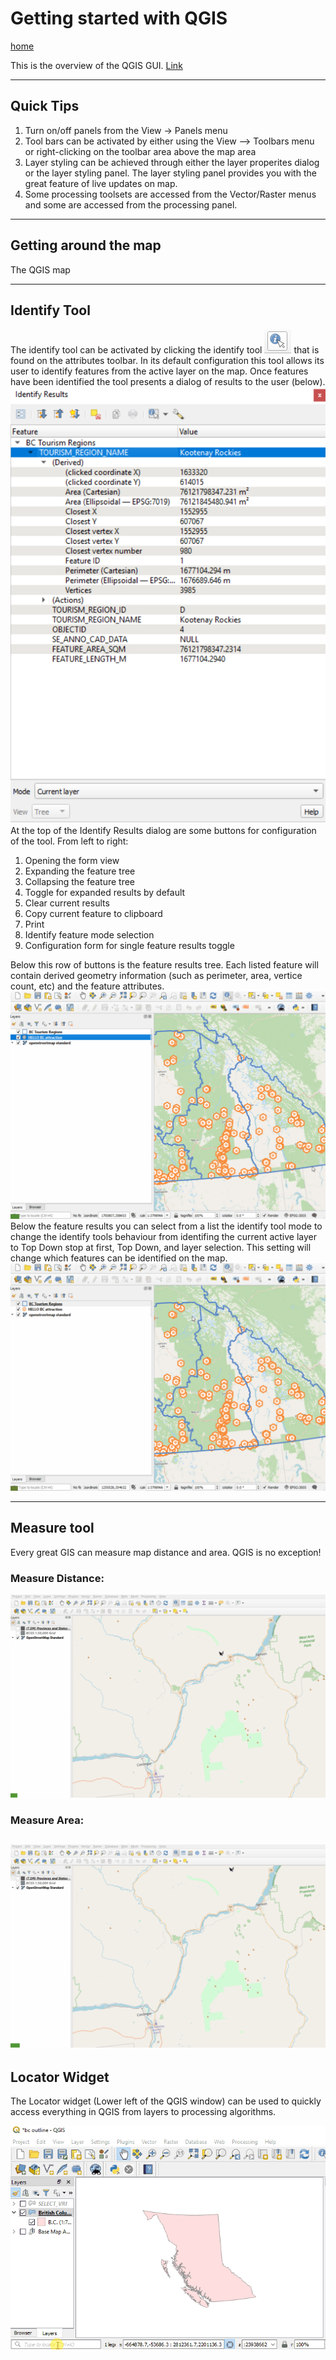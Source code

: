 # Getting started with QGIS

[home](../README.md)

This is the overview of the QGIS GUI.  [Link](https://docs.qgis.org/testing/en/docs/user_manual/introduction/qgis_gui.html)

---
## Quick Tips
1. Turn on/off panels from the View -> Panels menu
2. Tool bars can be activated by either using the View --> Toolbars menu or right-clicking on the toolbar area above the map area
3. Layer styling can be achieved through either the layer properites dialog or the layer styling panel.  The layer styling panel provides you with the great feature of live updates on map.
4. Some processing toolsets are accessed from the Vector/Raster menus and some are accessed from the processing panel.
---
## Getting around the map
The QGIS map 

---
## Identify Tool
The identify tool can be activated by clicking the identify tool ![identify-icon](../images/identify-icon.png) that is found on the attributes toolbar. In its default configuration this tool allows its user to identify features from the active layer on the map. Once features have been identified the tool presents a dialog of results to the user (below).<br>
![identify tool dialog](../images/identify-dialog.png)<br>
At the top of the Identify Results dialog are some buttons for configuration of the tool. From left to right:
1. Opening the form view
2. Expanding the feature tree
3. Collapsing the feature tree
4. Toggle for expanded results by default
5. Clear current results
6. Copy current feature to clipboard
7. Print
8. Identify feature mode selection
9. Configuration form for single feature results toggle

Below this row of buttons is the feature results tree. Each listed feature will contain derived geometry information (such as perimeter, area, vertice count, etc) and the feature attributes. <br>
![drill down](../images/identify-active-layer.gif)
Below the feature results you can select from a list the identify tool mode to change the identify tools behaviour from identifing the current active layer to Top Down stop at first, Top Down, and layer selection. This setting will change which features can be identified on the map.<br>
![drill down](../images/identify-drill-down.gif)

---
## Measure tool
Every great GIS can measure map distance and area. QGIS is no exception!

### Measure Distance:
![measure distance](../images/measure-distance.gif)

### Measure Area:
![measure area](../images/measure-area.gif)
---
## Locator Widget
The Locator widget (Lower left of the QGIS window) can be used to quickly access everything in QGIS from layers to processing algorithms.

![Locator Widget](../images/locator.gif)
